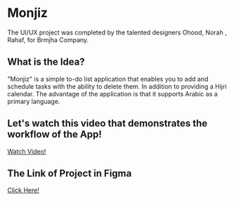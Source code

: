 # Monjiz
The UI/UX project was completed by the talented designers Ohood, Norah , Rahaf, for Brmjha Company.
## What is the Idea?
"Monjiz" is a simple to-do list application that enables you to add and schedule tasks with the ability to delete them. In addition to providing a Hijri calendar. The advantage of the application is that it supports Arabic as a primary language.
## Let's watch this video that demonstrates the workflow of the App!
[Watch Video!](https://drive.google.com/file/d/1BenWtU74r5xU1-CO6JaO38giu5AF5gHN/view?usp=drive_link)
## The Link of Project in Figma
[Click Here!](https://www.figma.com/file/KMa6cWtuR3MATHVFGjqsUG/%D9%85%D9%86%D8%AC%D8%B2?type=design&node-id=0%3A1&mode=design&t=v4KjoLo81oWqsKBc-1)
